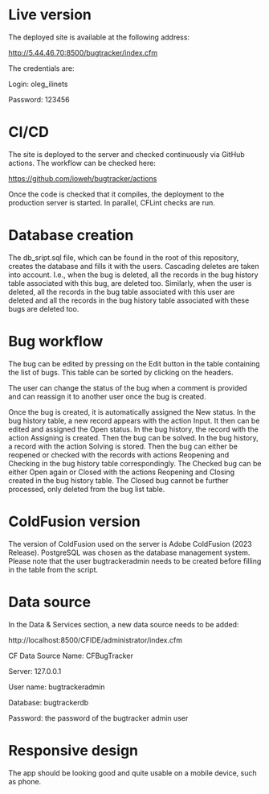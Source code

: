 # Live version

The deployed site is available at the following address:

http://5.44.46.70:8500/bugtracker/index.cfm

The credentials are:

Login: oleg_ilinets

Password: 123456

# CI/CD

The site is deployed to the server and checked continuously via GitHub actions. The workflow can be checked here:

https://github.com/ioweh/bugtracker/actions

Once the code is checked that it compiles, the deployment to the production server is started. In parallel, CFLint checks are run.

# Database creation

The db_sript.sql file, which can be found in the root of this repository, creates the database and fills it with the users. Cascading deletes are taken into account. I.e., when the bug is deleted, all the records in the bug history table associated with this bug, are deleted too. Similarly, when the user is deleted, all the records in the bug table associated with this user are deleted and all the records in the bug history table associated with these bugs are deleted too.

# Bug workflow

The bug can be edited by pressing on the Edit button in the table containing the list of bugs. This table can be sorted by clicking on the headers.

The user can change the status of the bug when a comment is provided and can reassign it to another user once the bug is created.

Once the bug is created, it is automatically assigned the New status. In the bug history table, a new record appears with the action Input. It then can be edited and assigned the Open status. In the bug history, the record with the action Assigning is created. Then the bug can be solved. In the bug history, a record with the action Solving is stored. Then the bug can either be reopened or checked with the records with actions Reopening and Checking in the bug history table correspondingly. The Checked bug can be either Open again or Closed with the actions Reopening and Closing created in the bug history table. The Closed bug cannot be further processed, only deleted from the bug list table.

# ColdFusion version

The version of ColdFusion used on the server is Adobe ColdFusion (2023 Release). PostgreSQL was chosen as the database management system. Please note that the user bugtrackeradmin needs to be created before filling in the table from the script.

# Data source

In the Data & Services section, a new data source needs to be added:

http://localhost:8500/CFIDE/administrator/index.cfm

CF Data Source Name: CFBugTracker

Server: 127.0.0.1

User name: bugtrackeradmin

Database: bugtrackerdb

Password: the password of the bugtracker admin user

# Responsive design

The app should be looking good and quite usable on a mobile device, such as phone.

